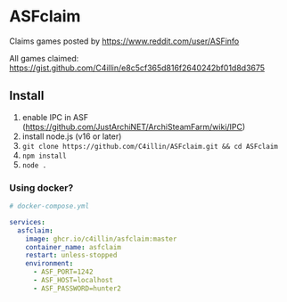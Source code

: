 # ASFclaim
Claims games posted by https://www.reddit.com/user/ASFinfo

All games claimed: https://gist.github.com/C4illin/e8c5cf365d816f2640242bf01d8d3675

## Install
1. enable IPC in ASF (https://github.com/JustArchiNET/ArchiSteamFarm/wiki/IPC)
2. install node.js (v16 or later)
3. `git clone https://github.com/C4illin/ASFclaim.git && cd ASFclaim`
4. `npm install`
5. `node .`



### Using docker?

```yml
# docker-compose.yml

services:
  asfclaim:
    image: ghcr.io/c4illin/asfclaim:master
    container_name: asfclaim
    restart: unless-stopped
    environment:
      - ASF_PORT=1242
      - ASF_HOST=localhost
      - ASF_PASSWORD=hunter2
```
